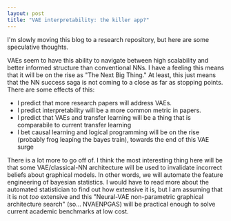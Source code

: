```yaml
---
layout: post
title: "VAE interpretability: the killer app?"
---
```


I'm slowly moving this blog to a research repository, but here are some speculative thoughts.

VAEs seem to have this ability to navigate between high scalability and
better informed structure than conventional NNs. I have a feeling this
means that it will be on the rise as "The Next Big Thing." At least,
this just means that the NN success saga is not coming to a close as far
as stopping points. There are some effects of this:
- I predict that more research papers will address VAEs.
- I predict interpretability will be a more common metric in papers.
- I predict that VAEs and transfer learning will be a thing that is comparabile to current transfer learning
- I bet causal learning and logical programming will be on the rise (probably frog leaping the bayes train), towards the end of this VAE surge

There is a lot more to go off of. I think the most interesting thing
here will be that some VAE/classical-NN architecture will be used to
invalidate incorrect beliefs about graphical models. In other words,
we will automate the feature engineering of bayesian statistics. I
would have to read more about the automated statistician to find out
how extensive it is, but I am assuming that it is not _too_ extensive
and this "Neural-VAE non-parametric graphical architecture search"
(so... NVAENPGAS) will be practical enough to solve current academic
benchmarks at low cost.

